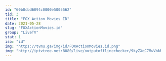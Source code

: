 ```yaml
---
id: "60b0cbd6094c0000e5005562"
tid: 3
title: "FOX Action Movies ID"
date: 2021-05-28
slug: "FOXActionMovies.id"
group: "LiveTV"
stat: 1
iso: "id"
img: "https://tvmu.ga/img/id/FOXActionMovies.id.png"
img: "http://iptvtree.net:8080/live/outputofflinechecker/9kyZXqC7MwVbkMnJmf/157608.m3u8"
---
```

